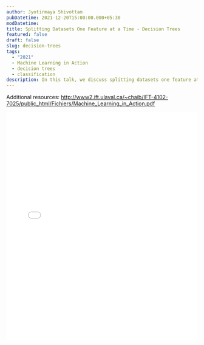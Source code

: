 ```yaml
---
author: Jyotirmaya Shivottam
pubDatetime: 2021-12-20T15:00:00.000+05:30
modDatetime:
title: Splitting Datasets One Feature at a Time - Decision Trees
featured: false
draft: false
slug: decision-trees
tags:
  - "2021"
  - Machine Learning in Action
  - decision trees
  - classification
description: In this talk, we discuss splitting datasets one feature at a time using decision trees.
---
```


Additional resources:
http://www2.ift.ulaval.ca/~chaib/IFT-4102-7025/public_html/Fichiers/Machine_Learning_in_Action.pdf

<embed src="/labtalks/assets/slides/2021-12-20--Jyotirmaya--decision-trees.pdf" type="application/pdf" width="100%" height="600px">
